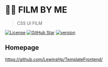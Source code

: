 # :ok_woman: FILM BY ME

> CSS UI FILM

[![License](https://img.shields.io/github/license/mazipan/bem-kit.svg?maxAge=3600)](https://github.com/mazipan/bem-kit) [![GitHub Star](https://img.shields.io/github/stars/mazipan/bem-kit.svg?maxAge=3600)](https://github.com/mazipan/bem-kit/stargazers) [![version](https://img.shields.io/npm/v/bem-kit.svg?maxAge=3600)](https://www.npmjs.com/package/bem-kit)

## Homepage

https://github.com/LewinsHp/TemplateFrontend/

